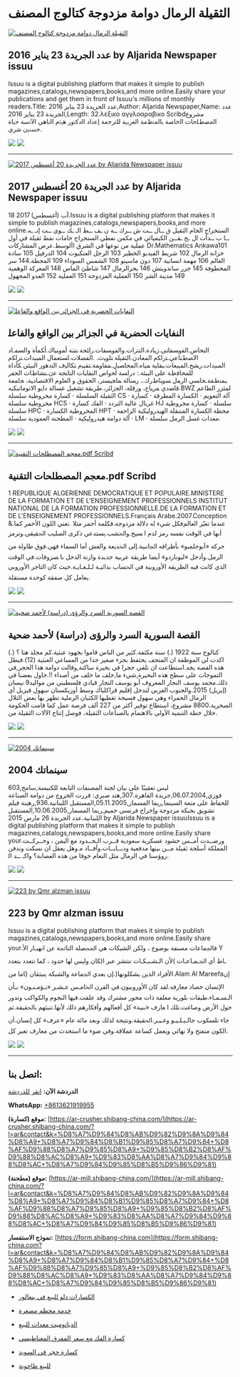 # الثقيلة الرمال دوامة مزدوجة كتالوج المصنف

<a href="https://swt.shibang-china.com/?l=ar&img&k=%D8%A7%D9%84%D8%AB%D9%82%D9%8A%D9%84%D8%A9+%D8%A7%D9%84%D8%B1%D9%85%D8%A7%D9%84+%D8%AF%D9%88%D8%A7%D9%85%D8%A9+%D9%85%D8%B2%D8%AF%D9%88%D8%AC%D8%A9+%D9%83%D8%AA%D8%A7%D9%84%D9%88%D8%AC+%D8%A7%D9%84%D9%85%D8%B5%D9%86%D9%81" target="_blank">![الثقيلة الرمال دوامة مزدوجة كتالوج المصنف](http://static.shibang-china.com/all-800x300/877.jpg)</a>

## عدد الجريدة 23 يناير 2016 by Aljarida Newspaper issuu
Issuu is a digital publishing platform that makes it simple to publish magazines,catalogs,newspapers,books,and more online.Easily share your publications and get them in front of Issuu&#39;s millions of monthly readers.Title: عدد الجريدة 23 يناير 2016,Author: Aljarida Newspaper,Name: عدد الجريدة 23 يناير 2016,Length: 32.λεξικο αγγλοαραβικο Scribdﻣﺷروع اﻟﻣﺻطﻠﺣﺎت اﻟﺧﺎﺻﺔ ﺑﺎﻟﻣﻧظﻣﺔ اﻟﻌرﺑﻳﺔ ﻟﻠﺗرﺟﻣﺔ إﻋداد اﻟدﻛﺗور ﻫﻳﺛم اﻟﻧﺎﻫﻲ اﻵﻧﺳﺔ ﺣﻳﺎة ﺣﺳﻧﻳن ﺷري.


<a href="https://whatsapp.shibangsoft.com/WhatsApp.php" target="_blank" title="WhatsApp">![](http://static.shibang-china.com/icon/whatsapp.png)</a> <a href="https://swt.shibang-china.com/?l=ar&icon&k=%D8%A7%D9%84%D8%AB%D9%82%D9%8A%D9%84%D8%A9+%D8%A7%D9%84%D8%B1%D9%85%D8%A7%D9%84+%D8%AF%D9%88%D8%A7%D9%85%D8%A9+%D9%85%D8%B2%D8%AF%D9%88%D8%AC%D8%A9+%D9%83%D8%AA%D8%A7%D9%84%D9%88%D8%AC+%D8%A7%D9%84%D9%85%D8%B5%D9%86%D9%81" target="_blank">![](http://static.shibang-china.com/icon/chat-ar.png)</a>

---

<a href="https://swt.shibang-china.com/?l=ar&img&k=%D8%A7%D9%84%D8%AB%D9%82%D9%8A%D9%84%D8%A9+%D8%A7%D9%84%D8%B1%D9%85%D8%A7%D9%84+%D8%AF%D9%88%D8%A7%D9%85%D8%A9+%D9%85%D8%B2%D8%AF%D9%88%D8%AC%D8%A9+%D9%83%D8%AA%D8%A7%D9%84%D9%88%D8%AC+%D8%A7%D9%84%D9%85%D8%B5%D9%86%D9%81" target="_blank">![عدد الجريدة 20 أغسطس 2017 by Aljarida Newspaper issuu](http://static.shibang-china.com/all-800x300/402.jpg)</a>

## عدد الجريدة 20 أغسطس 2017 by Aljarida Newspaper issuu
18 آب (أغسطس) 2017.Issuu is a digital publishing platform that makes it simple to publish magazines,catalogs,newspapers,books,and more online.الستخراج الخام الثقيل ق ــال ــت ش ــرك ــة ن ـف ــط الـ ـك ــوي ــت إنـ ـه ــا ب ــدأت ال ـح ـقــن الكيميائي في مكمن نفطي الستخراج خامات نفط ثقيلة في أول عملية من نوعها في الشرق األوسط.عرض المشاركات Dr.Mathematics Ankawa101 خزانة الرمال 102 شريط الفيديو الخطير 103 الرجل العنكبوت 104 الدرفيل 105 سادة العالم 106 مهمة انسانية 107 دون ماسينو 108 الشمس السوداء 109 المحطة.144 سر المخطوفة 145 جزر ساندويتش 146 بحرالرمال 147 شاطئ الماس 148 المعركة الوهمية 149 مدينة الشر 150 العملية المزدوجة 151 العملية 152 العدو المجهول


<a href="https://whatsapp.shibangsoft.com/WhatsApp.php" target="_blank" title="WhatsApp">![](http://static.shibang-china.com/icon/whatsapp.png)</a> <a href="https://swt.shibang-china.com/?l=ar&icon&k=%D8%A7%D9%84%D8%AB%D9%82%D9%8A%D9%84%D8%A9+%D8%A7%D9%84%D8%B1%D9%85%D8%A7%D9%84+%D8%AF%D9%88%D8%A7%D9%85%D8%A9+%D9%85%D8%B2%D8%AF%D9%88%D8%AC%D8%A9+%D9%83%D8%AA%D8%A7%D9%84%D9%88%D8%AC+%D8%A7%D9%84%D9%85%D8%B5%D9%86%D9%81" target="_blank">![](http://static.shibang-china.com/icon/chat-ar.png)</a>

---

<a href="https://swt.shibang-china.com/?l=ar&img&k=%D8%A7%D9%84%D8%AB%D9%82%D9%8A%D9%84%D8%A9+%D8%A7%D9%84%D8%B1%D9%85%D8%A7%D9%84+%D8%AF%D9%88%D8%A7%D9%85%D8%A9+%D9%85%D8%B2%D8%AF%D9%88%D8%AC%D8%A9+%D9%83%D8%AA%D8%A7%D9%84%D9%88%D8%AC+%D8%A7%D9%84%D9%85%D8%B5%D9%86%D9%81" target="_blank">![ﺍﻟﻨﻔﺎﻳﺎﺕ ﺍﻟﺤﻀﺮﻳﺔ ﻓﻲ ﺍﻟﺠﺰﺍﺋﺮ ﺑﻴﻦ ﺍﻟﻮﺍﻗﻊ ﻭﺍﻟﻔﺎﻋﻠ](http://static.shibang-china.com/all-800x300/1377.jpg)</a>

## ﺍﻟﻨﻔﺎﻳﺎﺕ ﺍﻟﺤﻀﺮﻳﺔ ﻓﻲ ﺍﻟﺠﺰﺍﺋﺮ ﺑﻴﻦ ﺍﻟﻮﺍﻗﻊ ﻭﺍﻟﻔﺎﻋﻠ
ﺍﻟﻨﺤﺎﺱ.ﺍﻟﻔﻭﺴﻔﺎﺘﻲ.ﺯﻴﺎﺩﺓ.ﺍﻟﻨﺘﺭﺍﺕ.ﻭﺍﻟﻔﻭﺴﻔﺎﺕ.ﺭﺍﺌﺤﺔ ﻨﺘﻨﺔ ﺃﻤﻭﻨﻴﺎﻙ.ﺃﻜﻤﺄﺓ ﻭﺍﻟﺴﻤ.ﺎﺩ ﺍﻻﺼﻁﻨﺎﻋﻲ.ﺘﺭﺍﻜﻡ ﺍﻟﻤﻌﺎﺩﻥ.ﺍﻟﺜﻘﻴﻠﺔ ﺘﻠﻭﻴﺙ. .ﺍﻟﻔﻀﻼﺕ.ﺍﺴﺘﻌﻤﺎل ﺍﻟﻤﺒﻴﺩﺍﺕ.ﺘﺭﺍﻜﻡ ﺍﻟﻤﺒﻴﺩﺍﺕ.ﺭﺸﺢ.ﺍﻟﻤﺒﻴﻌﺎﺕ.ﺒﻘﺎﻴﺔ ﻤﻴﺎﻩ.ﺍﻟﻤﺤﺎﺼﻴل.ﻤﻘﺎﻭﻤﺔ.ﺘﻘﻴﻴﻡ ﺘﻜﺎﻟﻴﻑ ﺍﻟﺘﺩﻫﻭﺭ ﺍﻟﺒﻴﺌﻲ ﻜﺄﺩﺍﺓ ﻟﻠﻤﺤﺎﻓﻅﺔ ﻋﻠﻰ ﺍﻟﺒﻴﺌﺔ.: ﺩﺭﺍﺴﺔ ﺃﺤﻭﺍﺽ ﺍﻟﻨﻔﺎﻴﺎﺕ ﺍﻟﻨﺎﺘﺠﺔ ﻋﻥ.ﻨﺸﺎﻁﺎﺕ ﺍﻟﺤﻔﺭ ﺒﻤﻨﻁﻘﺔ.ﺤﺎﺴﻲ ﺍﻟﺭﻤل ﺴﻭﻨﺎﻁﺭﻙ.، ﺭﺴﺎﻟﺔ ﻤﺎﺠﻴﺴﺘﺭ، ﺍﻟﺤﻘﻭﻕ ﻭ ﺍﻟﻌﻠﻭﻡ ﺍﻻﻗﺘﺼﺎﺩﻴﺔ، ﺠﺎﻤﻌﺔ ﻗﺎﺼﺩﻱ ﻤﺭﺒﺎﺡ، ﻭﺭﻗﻠﺔ، ﺍﻟﺠﺯﺍﺌﺭ،.طريقة تشغيل غسالة دايو الاتوماتيكيه.BWZ لمئزر الطاعم الثقيلة السلسلة &middot; كسارة مخروطية سلسلة CS &middot; آلة التعويم &middot; الكسارة المطرقة &middot; كسارة مخروطية سلسلة HCS &middot; غربال عالية التردد &middot; الفك كسارة HJ سلسلة &middot; كسارة مخروطية سلسلة HPC &middot; المخروطية الكسارة HPT &middot; محطة الكسارة المتنقلة الهيدروليكية الزاحفة &middot; آلة دوامة هيدروليكية &middot; المطحنة العمودية سلسلة LM &middot; معدات غسل الرمل سلسلة.


<a href="https://whatsapp.shibangsoft.com/WhatsApp.php" target="_blank" title="WhatsApp">![](http://static.shibang-china.com/icon/whatsapp.png)</a> <a href="https://swt.shibang-china.com/?l=ar&icon&k=%D8%A7%D9%84%D8%AB%D9%82%D9%8A%D9%84%D8%A9+%D8%A7%D9%84%D8%B1%D9%85%D8%A7%D9%84+%D8%AF%D9%88%D8%A7%D9%85%D8%A9+%D9%85%D8%B2%D8%AF%D9%88%D8%AC%D8%A9+%D9%83%D8%AA%D8%A7%D9%84%D9%88%D8%AC+%D8%A7%D9%84%D9%85%D8%B5%D9%86%D9%81" target="_blank">![](http://static.shibang-china.com/icon/chat-ar.png)</a>

---

<a href="https://swt.shibang-china.com/?l=ar&img&k=%D8%A7%D9%84%D8%AB%D9%82%D9%8A%D9%84%D8%A9+%D8%A7%D9%84%D8%B1%D9%85%D8%A7%D9%84+%D8%AF%D9%88%D8%A7%D9%85%D8%A9+%D9%85%D8%B2%D8%AF%D9%88%D8%AC%D8%A9+%D9%83%D8%AA%D8%A7%D9%84%D9%88%D8%AC+%D8%A7%D9%84%D9%85%D8%B5%D9%86%D9%81" target="_blank">![معجم المصطلحات التقنية.pdf Scribd](http://static.shibang-china.com/all-800x300/1100.jpg)</a>

## معجم المصطلحات التقنية.pdf Scribd
1 REPUBLIQUE ALGERIENNE DEMOCRATIQUE ET POPULAIRE.MINISTERE DE LA FORMATION ET DE L&#39;ENSEIGNEMENT PROFESSIONNELS INSTITUT NATIONAL DE LA FORMATION PROFESSIONNELLE.DE LA FORMATION ET DE L&#39;ENSEIGNEMENT PROFESSIONNELS.Français Arabe.2007.Conception &amp;.عندما تغيّر العالمﻓﻜﻞ ﺷﻲء ﻟﻪ دﻻﻟﺔ ﻣﺰدوﺟﺔ.ﻓﻜﻠﻤﺔ أﺣﻤﺮ ﻣﺜﻼ .ﺗﻌﻨﻲ اﻟﻠﻮن اﻷﺣﻤﺮ ﻛﻤﺎ أﻧﻬﺎ ﻓﻲ اﻟﻮﻗﺖ ﻧﻔﺴﻪ رﻣﺰ ﻟﺪم ا ﺴﻴﺢ.واﳋﺸﺐ.ﻳﺴﺘﺪﻋﻲ ذﻛﺮى اﻟﺼﻠﻴﺐ اﳊﻘﻴﻘﻲ.وﺗﺮﻣﺰ ﺣﺮﻛﺔ «أﺑﻮﺟﻠﻤﺒﻮ» ﺑﺄﻃﺮاﻓﻪ اﳉﺎﻧﺒﻴﺔ.إﻟﻰ اﳋﺪﻳﻌﺔ واﻟﻐﺶ أﻣﺎ اﻟﺴﻤﺎء ﻓﻬﻲ.ﻓﻮق ﻃﺎوﻟﺔ ﻣﻦ اﻟﺮﻣﻞ.وأدﺧﻞ «ﻟﻴﻮﻧﺎردو» أﻳﻀﺎ ﻃﺮﻳﻘﺔ ﻋﺮﺑﻴﺔ ﺟﺪﻳﺪة ﻮازﻧﺔ اﻟﺪﺧﻞ ﺑﺎ ﺼﺮوﻓﺎت.ﻓﻲ اﻟﻮﻗﺖ اﻟﺬي ﻛﺎﻧﺖ ﻓﻴﻪ اﻟﻄﺮﻳﻘﺔ اﻷوروﺑﻴﺔ ﻓﻲ اﳊﺴﺎب ﺑﺪاﺋﻴـﺔ ﻟـﻠـﻐـﺎﻳـﺔ.ﺣﻴﺚ ﻛﺎن اﻟﺘﺎﺟﺮ اﻷوروﺑﻲ ﻳﻌﺎﻣﻞ ﻛﻞ ﺻﻔﻘﺔ ﻛﻮﺣﺪة ﻣﺴﺘﻘﻠﺔ.


<a href="https://whatsapp.shibangsoft.com/WhatsApp.php" target="_blank" title="WhatsApp">![](http://static.shibang-china.com/icon/whatsapp.png)</a> <a href="https://swt.shibang-china.com/?l=ar&icon&k=%D8%A7%D9%84%D8%AB%D9%82%D9%8A%D9%84%D8%A9+%D8%A7%D9%84%D8%B1%D9%85%D8%A7%D9%84+%D8%AF%D9%88%D8%A7%D9%85%D8%A9+%D9%85%D8%B2%D8%AF%D9%88%D8%AC%D8%A9+%D9%83%D8%AA%D8%A7%D9%84%D9%88%D8%AC+%D8%A7%D9%84%D9%85%D8%B5%D9%86%D9%81" target="_blank">![](http://static.shibang-china.com/icon/chat-ar.png)</a>

---

<a href="https://swt.shibang-china.com/?l=ar&img&k=%D8%A7%D9%84%D8%AB%D9%82%D9%8A%D9%84%D8%A9+%D8%A7%D9%84%D8%B1%D9%85%D8%A7%D9%84+%D8%AF%D9%88%D8%A7%D9%85%D8%A9+%D9%85%D8%B2%D8%AF%D9%88%D8%AC%D8%A9+%D9%83%D8%AA%D8%A7%D9%84%D9%88%D8%AC+%D8%A7%D9%84%D9%85%D8%B5%D9%86%D9%81" target="_blank">![القصة السورية السرد والرؤى (دراسة) لأحمد ضحية](http://static.shibang-china.com/all-800x300/104.jpg)</a>

## القصة السورية السرد والرؤى (دراسة) لأحمد ضحية
كتالوج سنة 1922 (.) سنة مكثفة.كثير من الناس قاموا بجهود عبثية.كم مجلد هنا ؟ (.) اكدت لي الموظفة ان المتحف يحتفظ بجزء صغير جدا من المساعي العبثية (12).فبطل هذه القصة يجد.استطاعت ان تلقي حجرا في بحيرة ساكنة,وقالت دوامة هذا الحجر,في التموجات على سطح هذه البحيرة,شيء ما,خلف ما خلف من أصداء !!.حاول بعضنا في ذلك.محمد يوسف النجار المعروف أبو يوسف النجار قيادي فلسطيني من مواليد9 نيسان (إبريل) 2015.والجنوب الغربي لتدخل إقليم قراكلباك وسط أوزبكستان سهول قيزيل أي الرمال الحمراء وهي سهول فسيحة تغطيها الكثبان الرملية تظهر بها بعض التلال الصخرية.8800 مشروع، استطاع توفير أكثر من 227 ألف فرصة عمل كما قامت الحكومة خلال خطة التنمية الأولى بالاهتمام بالصناعات الثقيلة، فوصل إنتاج الآلات الثقيلة من.


<a href="https://whatsapp.shibangsoft.com/WhatsApp.php" target="_blank" title="WhatsApp">![](http://static.shibang-china.com/icon/whatsapp.png)</a> <a href="https://swt.shibang-china.com/?l=ar&icon&k=%D8%A7%D9%84%D8%AB%D9%82%D9%8A%D9%84%D8%A9+%D8%A7%D9%84%D8%B1%D9%85%D8%A7%D9%84+%D8%AF%D9%88%D8%A7%D9%85%D8%A9+%D9%85%D8%B2%D8%AF%D9%88%D8%AC%D8%A9+%D9%83%D8%AA%D8%A7%D9%84%D9%88%D8%AC+%D8%A7%D9%84%D9%85%D8%B5%D9%86%D9%81" target="_blank">![](http://static.shibang-china.com/icon/chat-ar.png)</a>

---

<a href="https://swt.shibang-china.com/?l=ar&img&k=%D8%A7%D9%84%D8%AB%D9%82%D9%8A%D9%84%D8%A9+%D8%A7%D9%84%D8%B1%D9%85%D8%A7%D9%84+%D8%AF%D9%88%D8%A7%D9%85%D8%A9+%D9%85%D8%B2%D8%AF%D9%88%D8%AC%D8%A9+%D9%83%D8%AA%D8%A7%D9%84%D9%88%D8%AC+%D8%A7%D9%84%D9%85%D8%B5%D9%86%D9%81" target="_blank">![2004 سينماتك](http://static.shibang-china.com/all-800x300/715.jpg)</a>

## 2004 سينماتك
603,ليس تعقيبًا علي بيان لجنة المصنفات التابعة للكنيسة,سامح فوزي,06.07.2004,جريدة القاهرة.307,هند صبري: قررت الخروج من دوامة الصناعة للحفاظ على متعة السينما,ريما المسمار,05.11.2005,المستقبل اللبنانية.936,رهينة فيلم تشويق بحبكة مزدوجة وإخراج فرنسي حميم,ريما المسمار,10.06.2005,المستقبل اللبنانية.عدد الجريدة 26 مارس 2015 by Aljarida Newspaper issuuIssuu is a digital publishing platform that makes it simple to publish magazines,catalogs,newspapers,books,and more online.Easily share your.ورﺻــﺪت أﻣــﺲ ﺣﺸﻮد ﻋﺴﻜﺮﻳﺔ ﺳﻌﻮدﻳﺔ ﻗــﺮب اﻟـﺤــﺪود ﻣﻊ اﻟﻴﻤﻦ ، وﺣــﺮﻛــﺖ اﻟﻤﻤﻠﻜﺔ أﺳﻠﺤﺔ ﺛﻘﻴﻠﺔ ﻣــﻦ ﺑﻴﻨﻬﺎ ﻣﺪﻓﻌﻴﺔ ودﺑــﺎﺑــﺎت.وأﻓــﺎد ﻣ.وﻫﻞ ﻳﻌﻘﻞ ان ﻧﺴﻜﺖ وﻧﺪﻓﻦ روؤﺳﻨﺎ ﻓﻲ اﻟﺮﻣﺎل ﻣﺜﻞ اﻟﻨﻌﺎم ﺧﻮﻓﺎ ﻣﻦ ﻫﺬه اﻟﻌﺼﺎﺑﺔ؟ واﻛـ ــﺪ اﻟ.


<a href="https://whatsapp.shibangsoft.com/WhatsApp.php" target="_blank" title="WhatsApp">![](http://static.shibang-china.com/icon/whatsapp.png)</a> <a href="https://swt.shibang-china.com/?l=ar&icon&k=%D8%A7%D9%84%D8%AB%D9%82%D9%8A%D9%84%D8%A9+%D8%A7%D9%84%D8%B1%D9%85%D8%A7%D9%84+%D8%AF%D9%88%D8%A7%D9%85%D8%A9+%D9%85%D8%B2%D8%AF%D9%88%D8%AC%D8%A9+%D9%83%D8%AA%D8%A7%D9%84%D9%88%D8%AC+%D8%A7%D9%84%D9%85%D8%B5%D9%86%D9%81" target="_blank">![](http://static.shibang-china.com/icon/chat-ar.png)</a>

---

<a href="https://swt.shibang-china.com/?l=ar&img&k=%D8%A7%D9%84%D8%AB%D9%82%D9%8A%D9%84%D8%A9+%D8%A7%D9%84%D8%B1%D9%85%D8%A7%D9%84+%D8%AF%D9%88%D8%A7%D9%85%D8%A9+%D9%85%D8%B2%D8%AF%D9%88%D8%AC%D8%A9+%D9%83%D8%AA%D8%A7%D9%84%D9%88%D8%AC+%D8%A7%D9%84%D9%85%D8%B5%D9%86%D9%81" target="_blank">![223 by Qmr alzman issuu](http://static.shibang-china.com/all-800x300/1148.jpg)</a>

## 223 by Qmr alzman issuu
Issuu is a digital publishing platform that makes it simple to publish magazines,catalogs,newspapers,books,and more online.Easily share your.ﻓﺎﳉﻤﺎﻋﺎت ﻣﺼﻨﻔﺔ ﺑﻮﺿﻮح ، وﻟﻜﻦ اﻟﺸﺒﻜﺎت ﻫﻲ اﶈﺼﻠﺔ اﻟﻨﺎﲡﺔ ﻋﻦ اﻧﻬﻴـﺎر اﻷ Y ـﺎط أي اﳉـﻤـﺎﻋـﺎت )ﻷن اﻟـﺸـﺒـﻜـﺎت ﺗﻨﺘﺸﺮ ﻋﺒﺮ ا(ﻜﺎن وﻟﻴﺲ ﻟﻬﺎ ﺣﺪود ، ﻛﻤﺎ ﺗﺘﻌﺪد ﺑﺘﻌﺪد اﻷﻓﺮاد اﻟﺬﻳﻦ ﻳﺸﻜﻠﻮﻧﻬﺎ(.إن ﺑﻌﺪي اﳉﻤﺎﻋﺔ واﻟﺸﺒﻜﺔ ﻳﻨﺒﺜﻘﺎن {ﺎﻣﺎ ﻣﻦ.Alam Al Mareefaإن اﻹﻧﺴﺎن ﺣﺼﺎد ﻣﻌﺎرﻓﻪ.ﻟﻘﺪ ﻛﺎن اﻷوروﺑﻴﻮن.ﻓﻲ اﻟﻘﺮن اﳋﺎﻣـﺲ ﻋـﺸـﺮ «ﻳـﺆﻣـﻨـﻮن» ﺑـﺄن اﻟـﺴـﻤـﺎء.ﻃﺒﻘﺎت ﺑﻠﻮرﻳﺔ ﻣﻐﻠﻔﺔ ذات ﻣﺤﻮر ﻣﺸﺘﺮك وﻗﺪ ﻋﻠﻘﺖ.ﻓﻴﻬﺎ اﻟﻨﺠﻮم واﻟﻜﻮاﻛﺐ وﺗﺪور ﺣﻮل اﻷرض وﺻﺎﻏﺖ.ﺗﻠﻚ ا ﻌﺎرف «ﺑﻨﻴﺔ» ﻛﻞ أﻓﻌﺎﻟﻬﻢ وأﻓﻜﺎرﻫﻢ ذﻟﻚ ﻷﻧﻬﺎ.ﺗﻨﺒﺌﻬﻢ ﺑﺎﳊﻘﻴﻘﺔ.ﺛﻢ ﺟﺎء ﺗﻠﺴﻜﻮب ﺟﺎﻟـﻴـﻠـﻴـﻮ وﻏـﻴـﺮ.اﳊﻘﻴﻘﺔ.وﻧﺘﻴﺠﺔ ﻟﺬﻟﻚ وﺑﻌﺪ ﻣﺎﺋﺔ ﻋﺎم «ﻋﺮف» ﻛﻞ إﻧﺴﺎن.أن اﻟﻜﻮن ﻣﻨﻔﺘﺢ وﻻ ﻧﻬﺎﺋﻲ وﻳﻌﻤﻞ ﻛﺴﺎﻋﺔ ﻋﻤﻼﻗﺔ.وﻓﻲ ﺿﻮء ﻣﺎ اﺳﺘﺤﺪث ﻣﻦ ﻣﻌﺎرف ﺗﻐﻴﺮ ﻛﻞ.


<a href="https://whatsapp.shibangsoft.com/WhatsApp.php" target="_blank" title="WhatsApp">![](http://static.shibang-china.com/icon/whatsapp.png)</a> <a href="https://swt.shibang-china.com/?l=ar&icon&k=%D8%A7%D9%84%D8%AB%D9%82%D9%8A%D9%84%D8%A9+%D8%A7%D9%84%D8%B1%D9%85%D8%A7%D9%84+%D8%AF%D9%88%D8%A7%D9%85%D8%A9+%D9%85%D8%B2%D8%AF%D9%88%D8%AC%D8%A9+%D9%83%D8%AA%D8%A7%D9%84%D9%88%D8%AC+%D8%A7%D9%84%D9%85%D8%B5%D9%86%D9%81" target="_blank">![](http://static.shibang-china.com/icon/chat-ar.png)</a>

---
## اتصل بنا:

**الدردشة الآن:** [انقر للدردشة](https://swt.shibang-china.com?l=ar&contact&k=%D8%A7%D9%84%D8%AB%D9%82%D9%8A%D9%84%D8%A9+%D8%A7%D9%84%D8%B1%D9%85%D8%A7%D9%84+%D8%AF%D9%88%D8%A7%D9%85%D8%A9+%D9%85%D8%B2%D8%AF%D9%88%D8%AC%D8%A9+%D9%83%D8%AA%D8%A7%D9%84%D9%88%D8%AC+%D8%A7%D9%84%D9%85%D8%B5%D9%86%D9%81)

**WhatsApp:**  [+8613621919955](https://whatsapp.shibangsoft.com/WhatsApp.php)

**موقع (كسارة):** [https://ar-crusher.shibang-china.com/](https://ar-crusher.shibang-china.com/?l=ar&contact&k=%D8%A7%D9%84%D8%AB%D9%82%D9%8A%D9%84%D8%A9+%D8%A7%D9%84%D8%B1%D9%85%D8%A7%D9%84+%D8%AF%D9%88%D8%A7%D9%85%D8%A9+%D9%85%D8%B2%D8%AF%D9%88%D8%AC%D8%A9+%D9%83%D8%AA%D8%A7%D9%84%D9%88%D8%AC+%D8%A7%D9%84%D9%85%D8%B5%D9%86%D9%81)

**موقع (مطحنة):** [https://ar-mill.shibang-china.com/](https://ar-mill.shibang-china.com/?l=ar&contact&k=%D8%A7%D9%84%D8%AB%D9%82%D9%8A%D9%84%D8%A9+%D8%A7%D9%84%D8%B1%D9%85%D8%A7%D9%84+%D8%AF%D9%88%D8%A7%D9%85%D8%A9+%D9%85%D8%B2%D8%AF%D9%88%D8%AC%D8%A9+%D9%83%D8%AA%D8%A7%D9%84%D9%88%D8%AC+%D8%A7%D9%84%D9%85%D8%B5%D9%86%D9%81)

**نموذج الاستفسار:** [https://form.shibang-china.com](https://form.shibang-china.com?l=ar&contact&k=%D8%A7%D9%84%D8%AB%D9%82%D9%8A%D9%84%D8%A9+%D8%A7%D9%84%D8%B1%D9%85%D8%A7%D9%84+%D8%AF%D9%88%D8%A7%D9%85%D8%A9+%D9%85%D8%B2%D8%AF%D9%88%D8%AC%D8%A9+%D9%83%D8%AA%D8%A7%D9%84%D9%88%D8%AC+%D8%A7%D9%84%D9%85%D8%B5%D9%86%D9%81)

* [الكسارات دلو للبيع في بنغالور](../25/%D8%A7%D9%84%D9%83%D8%B3%D8%A7%D8%B1%D8%A7%D8%AA%20%D8%AF%D9%84%D9%88%20%D9%84%D9%84%D8%A8%D9%8A%D8%B9%20%D9%81%D9%8A%20%D8%A8%D9%86%D8%BA%D8%A7%D9%84%D9%88%D8%B1.md)

* [خدمة محطم مصغرة](../25/%D8%AE%D8%AF%D9%85%D8%A9%20%D9%85%D8%AD%D8%B7%D9%85%20%D9%85%D8%B5%D8%BA%D8%B1%D8%A9.md)

* [الدياتوميت معدات للبيع](../22/%D8%A7%D9%84%D8%AF%D9%8A%D8%A7%D8%AA%D9%88%D9%85%D9%8A%D8%AA%20%D9%85%D8%B9%D8%AF%D8%A7%D8%AA%20%D9%84%D9%84%D8%A8%D9%8A%D8%B9.md)

* [كسارة الفك مع سعر المفرق المغناطيسي](../23/%D9%83%D8%B3%D8%A7%D8%B1%D8%A9%20%D8%A7%D9%84%D9%81%D9%83%20%D9%85%D8%B9%20%D8%B3%D8%B9%D8%B1%20%D8%A7%D9%84%D9%85%D9%81%D8%B1%D9%82%20%D8%A7%D9%84%D9%85%D8%BA%D9%86%D8%A7%D8%B7%D9%8A%D8%B3%D9%8A.md)

* [كسارة حجر في السويد](../25/%D9%83%D8%B3%D8%A7%D8%B1%D8%A9%20%D8%AD%D8%AC%D8%B1%20%D9%81%D9%8A%20%D8%A7%D9%84%D8%B3%D9%88%D9%8A%D8%AF.md)

* [للبيع طاحونة](../21/%D9%84%D9%84%D8%A8%D9%8A%D8%B9%20%D8%B7%D8%A7%D8%AD%D9%88%D9%86%D8%A9.md)